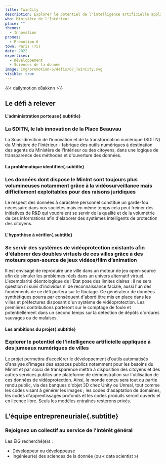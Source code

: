 ```yaml
---
title: TwinCity
description: Explorer le potentiel de l'intelligence artificielle appliquée à des jumeaux numériques de villes 
who: Ministère de l'Intérieur
place: ""
themes:
  - Innovation
promos:
  - Promotion 6
town: Paris (75)
date: 2022
expertises:
  - Développement
  - Sciences de la donnée
image: img/promotion-6/defis/07_TwinCity.svg
visible: true
---
```


{{< dailymotion x8akknn >}}

## Le défi à relever

#### L'administration porteuse{.subtitle}
### La SDITN, le lab innovation de la Place Beauvau
La Sous-direction de l’innovation et de la transformation numérique (SDITN) du Ministère de l'Intérieur - fabrique des outils numériques à destination des agents du Ministère de l'Intérieur ou des citoyens, dans une logique de transparence des méthodes et d'ouverture des données.

#### La problématique identifiée{.subtitle}
### Les données dont dispose le MinInt sont toujours plus volumineuses notamment grâce à la vidéosurveillance mais difficilement exploitables pour des raisons juridiques
Le respect des données à caractère personnel constitue un garde-fou nécessaire dans nos sociétés mais en même temps cela peut freiner des initiatives de R&D qui voudraient se servir de la qualité et de la volumétrie de ces informations afin d'élaborer des systèmes intelligents de protection des citoyens.

#### L'hypothèse à vérifier{.subtitle}
### Se servir des systèmes de vidéoprotection existants afin d'élaborer des doubles virtuels de ces villes grâce à des moteurs open-source de jeux vidéos/film d’animation
Il est envisagé de reproduire une ville dans un moteur de jeu open-source afin de simuler les problèmes réels dans un univers alternatif virtuel. L'exemplarité déontologique de l'Etat pose des limites claires : il ne sera question ni suivi d'individus ni de reconnaissance faciale, aussi l'un des fondements de ce défi portera sur le floutage.
Ce générateur de données synthétiques pourra par conséquent d'abord être mis en place dans les villes et préfectures disposant d'un système de vidéoprotection. Les premières contributions porteront sur le comptage de foule et potentiellement dans un second temps sur la détection de dépôts d'ordures sauvages ou de malaises.

#### Les ambitions du projet{.subtitle}
### Explorer le potentiel de l'intelligence artificielle appliquée à des jumeaux numériques de villes
Le projet permettra d’accélérer le développement d'outils automatisés d'analyse d'images des espaces publics notamment pour les besoins du MinInt et par souci de transparence mettra à disposition des citoyens et des autres services publics une plateforme de démonstration sur l'utilisation de ces données de vidéoprotection.
Ainsi, le monde conçu sera tout ou partie rendu public, via des banques d'objet 3D chez Unity ou Unreal, tout comme les codes visant à générer les images ; les codes d'adaptation de domaines, les codes d'apprentissages profonds et les codes produits seront ouverts et en licence libre. Seuls les modèles entraînés resterons privés.

## L'équipe entrepreneuriale{.subtitle}
### Rejoignez un collectif au service de l'intérêt général

Les EIG recherché(e)s :
* Développeur ou développeuse
* Ingénieur(e) des sciences de la donnée (ou « data scientist »)